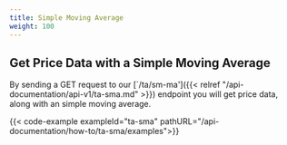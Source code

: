 ```yaml
---
title: Simple Moving Average
weight: 100
---
```


## Get Price Data with a Simple Moving Average
By sending a GET request to our [`/ta/sm-ma']({{< relref "/api-documentation/api-v1/ta-sma.md" >}}) endpoint you
will get price data, along with an simple moving average.

{{< code-example exampleId="ta-sma" pathURL="/api-documentation/how-to/ta-sma/examples">}}

